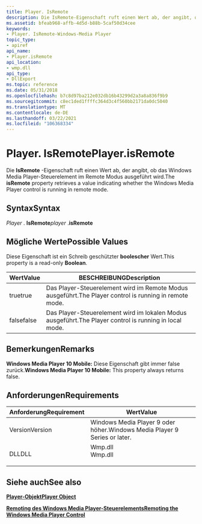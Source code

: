 ```yaml
---
title: Player. IsRemote
description: Die IsRemote-Eigenschaft ruft einen Wert ab, der angibt, ob das Windows Media Player-Steuerelement im Remote Modus ausgeführt wird.
ms.assetid: bfeab968-affb-4d5d-b88b-5caf50d34cee
keywords:
- Player. IsRemote-Windows-Media Player
topic_type:
- apiref
api_name:
- Player.isRemote
api_location:
- wmp.dll
api_type:
- DllExport
ms.topic: reference
ms.date: 05/31/2018
ms.openlocfilehash: b7c8d97ba212e032db16b43299d2a3a8a836f9b9
ms.sourcegitcommit: c8ec1ded1ffffc364d3c4f560bb2171da0dc5040
ms.translationtype: MT
ms.contentlocale: de-DE
ms.lasthandoff: 03/22/2021
ms.locfileid: "106368334"
---
```

# <a name="playerisremote"></a><span data-ttu-id="579d3-104">Player. IsRemote</span><span class="sxs-lookup"><span data-stu-id="579d3-104">Player.isRemote</span></span>

<span data-ttu-id="579d3-105">Die **IsRemote** -Eigenschaft ruft einen Wert ab, der angibt, ob das Windows Media Player-Steuerelement im Remote Modus ausgeführt wird.</span><span class="sxs-lookup"><span data-stu-id="579d3-105">The **isRemote** property retrieves a value indicating whether the Windows Media Player control is running in remote mode.</span></span>

## <a name="syntax"></a><span data-ttu-id="579d3-106">Syntax</span><span class="sxs-lookup"><span data-stu-id="579d3-106">Syntax</span></span>

<span data-ttu-id="579d3-107">*Player* . **IsRemote**</span><span class="sxs-lookup"><span data-stu-id="579d3-107">*player* .**isRemote**</span></span>

## <a name="possible-values"></a><span data-ttu-id="579d3-108">Mögliche Werte</span><span class="sxs-lookup"><span data-stu-id="579d3-108">Possible Values</span></span>

<span data-ttu-id="579d3-109">Diese Eigenschaft ist ein Schreib geschützter **boolescher** Wert.</span><span class="sxs-lookup"><span data-stu-id="579d3-109">This property is a read-only **Boolean**.</span></span>



| <span data-ttu-id="579d3-110">Wert</span><span class="sxs-lookup"><span data-stu-id="579d3-110">Value</span></span> | <span data-ttu-id="579d3-111">BESCHREIBUNG</span><span class="sxs-lookup"><span data-stu-id="579d3-111">Description</span></span>                                   |
|-------|-----------------------------------------------|
| <span data-ttu-id="579d3-112">true</span><span class="sxs-lookup"><span data-stu-id="579d3-112">true</span></span>  | <span data-ttu-id="579d3-113">Das Player-Steuerelement wird im Remote Modus ausgeführt.</span><span class="sxs-lookup"><span data-stu-id="579d3-113">The Player control is running in remote mode.</span></span> |
| <span data-ttu-id="579d3-114">false</span><span class="sxs-lookup"><span data-stu-id="579d3-114">false</span></span> | <span data-ttu-id="579d3-115">Das Player-Steuerelement wird im lokalen Modus ausgeführt.</span><span class="sxs-lookup"><span data-stu-id="579d3-115">The Player control is running in local mode.</span></span>  |



 

## <a name="remarks"></a><span data-ttu-id="579d3-116">Bemerkungen</span><span class="sxs-lookup"><span data-stu-id="579d3-116">Remarks</span></span>

<span data-ttu-id="579d3-117">**Windows Media Player 10 Mobile:** Diese Eigenschaft gibt immer false zurück.</span><span class="sxs-lookup"><span data-stu-id="579d3-117">**Windows Media Player 10 Mobile:** This property always returns false.</span></span>

## <a name="requirements"></a><span data-ttu-id="579d3-118">Anforderungen</span><span class="sxs-lookup"><span data-stu-id="579d3-118">Requirements</span></span>



| <span data-ttu-id="579d3-119">Anforderung</span><span class="sxs-lookup"><span data-stu-id="579d3-119">Requirement</span></span> | <span data-ttu-id="579d3-120">Wert</span><span class="sxs-lookup"><span data-stu-id="579d3-120">Value</span></span> |
|--------------------|------------------------------------------------------------------------------------|
| <span data-ttu-id="579d3-121">Version</span><span class="sxs-lookup"><span data-stu-id="579d3-121">Version</span></span><br/> | <span data-ttu-id="579d3-122">Windows Media Player 9 oder höher.</span><span class="sxs-lookup"><span data-stu-id="579d3-122">Windows Media Player 9 Series or later.</span></span><br/>                                 |
| <span data-ttu-id="579d3-123">DLL</span><span class="sxs-lookup"><span data-stu-id="579d3-123">DLL</span></span><br/>     | <dl> <span data-ttu-id="579d3-124"><dt>Wmp.dll</dt></span><span class="sxs-lookup"><span data-stu-id="579d3-124"><dt>Wmp.dll</dt></span></span> </dl> |



## <a name="see-also"></a><span data-ttu-id="579d3-125">Siehe auch</span><span class="sxs-lookup"><span data-stu-id="579d3-125">See also</span></span>

<dl> <dt>

[<span data-ttu-id="579d3-126">**Player-Objekt**</span><span class="sxs-lookup"><span data-stu-id="579d3-126">**Player Object**</span></span>](player-object.md)
</dt> <dt>

[<span data-ttu-id="579d3-127">**Remoting des Windows Media Player-Steuerelements**</span><span class="sxs-lookup"><span data-stu-id="579d3-127">**Remoting the Windows Media Player Control**</span></span>](remoting-the-windows-media-player-control.md)
</dt> </dl>

 

 





